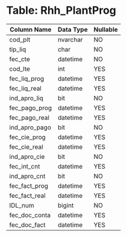 # Table: Rhh_PlantProg

| Column Name | Data Type | Nullable |
|-------------|-----------|----------|
| cod_plt | nvarchar | NO |
| tip_liq | char | NO |
| fec_cte | datetime | NO |
| cod_lte | int | YES |
| fec_liq_prog | datetime | YES |
| fec_liq_real | datetime | YES |
| ind_apro_liq | bit | NO |
| fec_pago_prog | datetime | YES |
| fec_pago_real | datetime | YES |
| ind_apro_pago | bit | NO |
| fec_cie_prog | datetime | YES |
| fec_cie_real | datetime | YES |
| ind_apro_cie | bit | NO |
| fec_int_cnt | datetime | YES |
| ind_apro_cnt | bit | NO |
| fec_fact_prog | datetime | YES |
| fec_fact_real | datetime | YES |
| IDL_num | bigint | NO |
| fec_doc_conta | datetime | YES |
| fec_doc_fact | datetime | YES |
